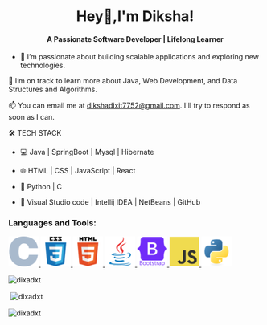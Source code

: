 #
<h1 align="center">Hey👋,I'm Diksha!</h1>
<h4 align="center"> A Passionate Software Developer | Lifelong Learner </h4>


- 🔭 I’m passionate about building scalable applications and exploring new technologies.

🌱 I’m on track to learn more about Java, Web Development, and Data Structures and Algorithms. 

📫 You can email me at dikshadixit7752@gmail.com. I'll try to respond as soon as I can.





    
🛠 TECH STACK
                                                                                   
- 💻   Java | SpringBoot | Mysql | Hibernate

- 🌐   HTML | CSS | JavaScript | React

- 🐍   Python | C

- 🔧   Visual Studio code | Intellij IDEA | NetBeans | GitHub


                                                                                    
<h3 align="left">Languages and Tools:</h3>
<p align="left"><a href="https://www.cprogramming.com/" target="_blank" rel="noreferrer"> <img src="https://raw.githubusercontent.com/devicons/devicon/master/icons/c/c-original.svg" alt="c" width="60" height="60"/> </a> <a href="https://www.w3schools.com/css/" target="_blank" rel="noreferrer"> <img src="https://raw.githubusercontent.com/devicons/devicon/master/icons/css3/css3-original-wordmark.svg" alt="css3" width="60" height="60"/> </a> <a href="https://www.w3.org/html/" target="_blank" rel="noreferrer"> <img src="https://raw.githubusercontent.com/devicons/devicon/master/icons/html5/html5-original-wordmark.svg" alt="html5" width="60" height="60"/> </a> <a href="https://www.java.com" target="_blank" rel="noreferrer"> <img src="https://raw.githubusercontent.com/devicons/devicon/master/icons/java/java-original.svg" alt="java" width="60" height="60"/> </a><a href="https://getbootstrap.com" target="_blank" rel="noreferrer"> <img src="https://raw.githubusercontent.com/devicons/devicon/master/icons/bootstrap/bootstrap-plain-wordmark.svg" alt="bootstrap" width="60" height="60"/> </a> <a href="https://developer.mozilla.org/en-US/docs/Web/JavaScript" target="_blank" rel="noreferrer"> <img src="https://raw.githubusercontent.com/devicons/devicon/master/icons/javascript/javascript-original.svg" alt="javascript" width="60" height="60"/> </a> <a href="https://www.python.org" target="_blank" rel="noreferrer"> <img src="https://raw.githubusercontent.com/devicons/devicon/master/icons/python/python-original.svg" alt="python" width="60" height="60"/> </a> </p>

<p><img align="center" src="https://github-readme-stats.vercel.app/api/top-langs?username=dixadxt&layout=compact" alt="dixadxt" /></p>


<p>&nbsp;<img align="center" src="https://github-readme-stats.vercel.app/api?username=dixadxt&show_icons=true&locale=en" alt="dixadxt" /></p>

<p><img align="center" src="https://github-readme-streak-stats.herokuapp.com/?user=dixadxt&" alt="dixadxt" /></p>
